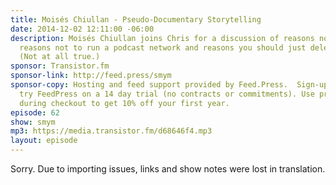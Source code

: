 ```yaml
---
title: Moisés Chiullan - Pseudo-Documentary Storytelling
date: 2014-12-02 12:11:00 -06:00
description: Moisés Chiullan joins Chris for a discussion of reasons not to podcast,
  reasons not to run a podcast network and reasons you should just delete your recording.
  (Not at all true.)
sponsor: Transistor.fm
sponsor-link: http://feed.press/smym
sponsor-copy: Hosting and feed support provided by Feed.Press.  Sign-up today and
  try FeedPress on a 14 day trial (no contracts or commitments). Use promo code "smym"
  during checkout to get 10% off your first year.
episode: 62
show: smym
mp3: https://media.transistor.fm/d68646f4.mp3
layout: episode
---
```


Sorry. Due to importing issues, links and show notes were lost in translation.

